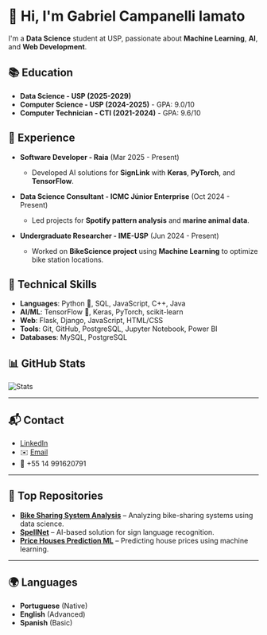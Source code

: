 # 👋 Hi, I'm Gabriel Campanelli Iamato

I'm a **Data Science** student at USP, passionate about **Machine Learning**, **AI**, and **Web Development**.

## 📚 Education
- **Data Science - USP (2025-2029)**
- **Computer Science - USP (2024-2025)** - GPA: 9.0/10
- **Computer Technician - CTI (2021-2024)** - GPA: 9.6/10

## 💼 Experience
- **Software Developer - Raia** (Mar 2025 - Present)  
  - Developed AI solutions for **SignLink** with **Keras**, **PyTorch**, and **TensorFlow**.
  
- **Data Science Consultant - ICMC Júnior Enterprise** (Oct 2024 - Present)  
  - Led projects for **Spotify pattern analysis** and **marine animal data**.

- **Undergraduate Researcher - IME-USP** (Jun 2024 - Present)  
  - Worked on **BikeScience project** using **Machine Learning** to optimize bike station locations.

## 🔧 Technical Skills
- **Languages**: Python 🐍, SQL, JavaScript, C++, Java
- **AI/ML**: TensorFlow 🤖, Keras, PyTorch, scikit-learn
- **Web**: Flask, Django, JavaScript, HTML/CSS
- **Tools**: Git, GitHub, PostgreSQL, Jupyter Notebook, Power BI
- **Databases**: MySQL, PostgreSQL

## 📊 GitHub Stats

![Stats](https://github-readme-stats.vercel.app/api?username=GabrielIamato&show_icons=true&hide_title=true&count_private=true&theme=radical)

---

## 📬 Contact
- [LinkedIn](https://linkedin.com/in/gabriel-campanelli-iamato) 
- ✉️ [Email](mailto:gabiamato13@gmail.com)
- 📱 +55 14 991620791

---

## 🚀 Top Repositories
- [**Bike Sharing System Analysis**](https://github.com/GabrielIamato/bike_sharing_system_analysis) – Analyzing bike-sharing systems using data science.
- [**SpellNet**](https://github.com/gruporaia/SpellNet) – AI-based solution for sign language recognition.
- [**Price Houses Prediction ML**](https://github.com/GabrielIamato/price_houses_prediction_ml) – Predicting house prices using machine learning.

---

## 🌍 Languages
- **Portuguese** (Native)
- **English** (Advanced)
- **Spanish** (Basic)

